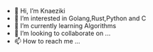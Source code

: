 - 👋 Hi, I’m Knaeziki
- 👀 I’m interested in Golang,Rust,Python and C
- 🌱 I’m currently learning Algorithms
- 💞️ I’m looking to collaborate on ...
- 📫 How to reach me ...

<!---
xuanxianyou/xuanxianyou is a ✨ special ✨ repository because its `README.md` (this file) appears on your GitHub profile.
You can click the Preview link to take a look at your changes.
--->
